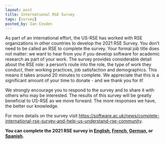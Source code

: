 ```yaml
---
layout: post
title: International RSE Survey
tags: [survey]
posted_by: Ian Cosden
---
```



As part of an international effort, the US-RSE has worked with RSE organizations in other countries to develop the 2021 RSE Survey. 
You don’t need to be called an RSE to complete the survey.
Your formal job title does not matter: we want to hear from you if you develop software for academic research as part of your work.
The survey provides considerable detail about the RSE role: a person’s route into the role, the type of work they conduct, their working practices, job satisfaction and demographics.
This means it takes around 20 minutes to complete.
We appreciate that this is a significant amount of your time to donate - and we thank you for it! 

We strongly encourage you to respond to the survey and to share it with others who may be interested.
The results of this survey will be greatly beneficial to US-RSE as we move forward.
The more responses we have, the better our knowledge.

For more details on the survey visit https://software.ac.uk/news/complete-international-rse-survey-and-help-us-understand-rse-community. 

**You can complete the 2021 RSE survey in
[English](https://eur03.safelinks.protection.outlook.com/?url=https%3A%2F%2Fsoftwaresaved.limequery.com%2F386272%3Flang%3Den&data=04%7C01%7Csjh%40ecs.soton.ac.uk%7C21dac81c36e14a07289308d9a81484de%7C4a5378f929f44d3ebe89669d03ada9d8%7C0%7C0%7C637725630602050621%7CUnknown%7CTWFpbGZsb3d8eyJWIjoiMC4wLjAwMDAiLCJQIjoiV2luMzIiLCJBTiI6Ik1haWwiLCJXVCI6Mn0%3D%7C3000&sdata=c50UYjuK%2FN0%2BYpxuKhOXWBJTyxpAkDhq5XTTamG%2FW%2Fc%3D&reserved=0),
[French](https://eur03.safelinks.protection.outlook.com/?url=https%3A%2F%2Fsoftwaresaved.limequery.com%2F386272%3Flang%3Dfr&data=04%7C01%7Csjh%40ecs.soton.ac.uk%7C21dac81c36e14a07289308d9a81484de%7C4a5378f929f44d3ebe89669d03ada9d8%7C0%7C0%7C637725630602060571%7CUnknown%7CTWFpbGZsb3d8eyJWIjoiMC4wLjAwMDAiLCJQIjoiV2luMzIiLCJBTiI6Ik1haWwiLCJXVCI6Mn0%3D%7C3000&sdata=OQfg3JVkc6gMLZVCiLIQWvds0L%2BuEUwO0pnMoTE6iaE%3D&reserved=0),
[German](https://eur03.safelinks.protection.outlook.com/?url=https%3A%2F%2Fsoftwaresaved.limequery.com%2F386272%3Flang%3Dde-informal&data=04%7C01%7Csjh%40ecs.soton.ac.uk%7C21dac81c36e14a07289308d9a81484de%7C4a5378f929f44d3ebe89669d03ada9d8%7C0%7C0%7C637725630602060571%7CUnknown%7CTWFpbGZsb3d8eyJWIjoiMC4wLjAwMDAiLCJQIjoiV2luMzIiLCJBTiI6Ik1haWwiLCJXVCI6Mn0%3D%7C3000&sdata=j3xQsvM87kPJsTUSepQy87or%2BIiAOnMlMOFn8RbEZTQ%3D&reserved=0),
or [Spanish](https://eur03.safelinks.protection.outlook.com/?url=https%3A%2F%2Fsoftwaresaved.limequery.com%2F386272%3Flang%3Des&data=04%7C01%7Csjh%40ecs.soton.ac.uk%7C21dac81c36e14a07289308d9a81484de%7C4a5378f929f44d3ebe89669d03ada9d8%7C0%7C0%7C637725630602070538%7CUnknown%7CTWFpbGZsb3d8eyJWIjoiMC4wLjAwMDAiLCJQIjoiV2luMzIiLCJBTiI6Ik1haWwiLCJXVCI6Mn0%3D%7C3000&sdata=iAz%2FqKl%2BjTZ8mjl8aY%2B875nEbOT8VQa6%2FKeeFM32VyM%3D&reserved=0).**

